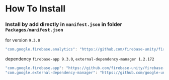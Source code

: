 # How To Install

### Install by add directly in `manifest.json` in folder `Packages/manifest.json`

for version `9.3.0`
```csharp
"com.google.firebase.analytics": "https://github.com/firebase-unity/firebase-analytics.git#9.3.0",
```


dependency `firebase-app 9.3.0`, `external-dependency-manager 1.2.172`
```csharp
"com.google.firebase.app": "https://github.com/firebase-unity/firebase-app.git#9.3.0",
"com.google.external-dependency-manager": "https://github.com/google-unity/external-dependency-manager.git#1.2.172",
```